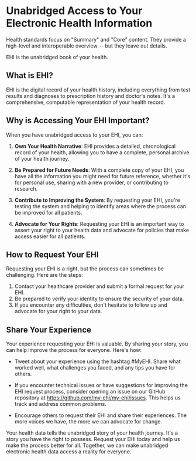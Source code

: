 # Unabridged Access to Your Electronic Health Information

Health standards focus on "Summary" and "Core" content. They provide a high-level and interoperable overview -- but they leave out details.

EHI is the unabridged book of your health.

## What is EHI?

EHI is the digital record of your health history, including everything from test results and diagnoses to prescription history and doctor's notes. It's a comprehensive, computable representation of your health record.

## Why is Accessing Your EHI Important?

When you have unabridged access to your EHI, you can:

1. **Own Your Health Narrative**: EHI provides a detailed, chronological record of your health, allowing you to have a complete, personal archive of your health journey.

2. **Be Prepared for Future Needs**: With a complete copy of your EHI, you have all the information you might need for future reference, whether it's for personal use, sharing with a new provider, or contributing to research.

3. **Contribute to Improving the System**: By requesting your EHI, you're testing the system and helping to identify areas where the process can be improved for all patients.

4. **Advocate for Your Rights**: Requesting your EHI is an important way to assert your right to your health data and advocate for policies that make access easier for all patients.

## How to Request Your EHI

Requesting your EHI is a right, but the process can sometimes be challenging. Here are the steps:

1. Contact your healthcare provider and submit a formal request for your EHI.
2. Be prepared to verify your identity to ensure the security of your data.
3. If you encounter any difficulties, don't hesitate to follow up and advocate for your right to your data.

## Share Your Experience

Your experience requesting your EHI is valuable. By sharing your story, you can help improve the process for everyone. Here's how:

- Tweet about your experience using the hashtag #MyEHI. Share what worked well, what challenges you faced, and any tips you have for others.

- If you encounter technical issues or have suggestions for improving the EHI request process, consider opening an issue on our GitHub repository at https://github.com/my-ehi/my-ehi/issues. This helps us track and address common problems.

- Encourage others to request their EHI and share their experiences. The more voices we have, the more we can advocate for change.

Your health data tells the unabridged story of your health journey. It's a story you have the right to possess. Request your EHI today and help us make the process better for all. Together, we can make unabridged electronic health data access a reality for everyone.
